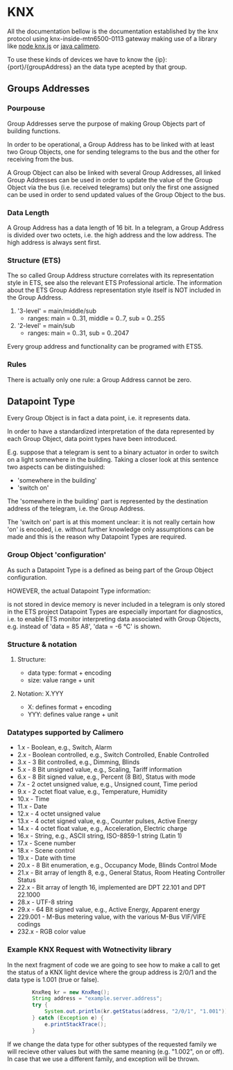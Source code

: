 # KNX

All the documentation bellow is the documentation established by the knx protocol using knx-inside-mtn6500-0113 gateway making use of a library like [node knx.js](https://www.npmjs.com/package/knx) or [java calimero](https://mvnrepository.com/artifact/com.github.calimero/calimero-core/2.4-rc2).

To use these kinds of devices we have to know the {ip}:{port}/{groupAddress} an the data type acepted by that group.

## Groups Addresses

### Pourpouse

Group Addresses serve the purpose of making Group Objects part of building functions.

In order to be operational, a Group Address has to be linked with at least two Group Objects, one for sending telegrams to the bus and the other for receiving from the bus.

A Group Object can also be linked with several Group Addresses, all linked Group Addresses can be used in order to update the value of the Group Object via the bus (i.e. received telegrams) but only the first one assigned can be used in order to send updated values of the Group Object to the bus.

### Data Length

A Group Address has a data length of 16 bit. In a telegram, a Group Address is divided over two octets, i.e. the high address and the low address. The high address is always sent first.

### Structure (ETS)

The so called Group Address structure correlates with its representation style in ETS, see also the relevant ETS Professional article. The information about the ETS Group Address representation style itself is NOT included in the Group Address.

1. '3-level' = main/middle/sub
   * ranges: main = 0..31, middle = 0..7, sub = 0..255
2. '2-level' = main/sub
   * ranges: main = 0..31, sub = 0..2047

Every group address and functionality can be programed with ETS5.

### Rules

There is actually only one rule: a Group Address cannot be zero.

## Datapoint Type

Every Group Object is in fact a data point, i.e. it represents data.

In order to have a standardized interpretation of the data represented by each Group Object, data point types have been introduced.

E.g. suppose that a telegram is sent to a binary actuator in order to switch on a light somewhere in the building. Taking a closer look at this sentence two aspects can be distinguished:

* 'somewhere in the building'
* 'switch on'

The 'somewhere in the building' part is represented by the destination address of the telegram, i.e. the Group Address.

The 'switch on' part is at this moment unclear: it is not really certain how 'on' is encoded, i.e. without further knowledge only assumptions can be made and this is the reason why Datapoint Types are required.

### Group Object 'configuration'

As such a Datapoint Type is a defined as being part of the Group Object configuration.

HOWEVER, the actual Datapoint Type information:

is not stored in device memory
is never included in a telegram
is only stored in the ETS project
Datapoint Types are especially important for diagnostics, i.e. to enable ETS monitor interpreting data associated with Group Objects, e.g. instead of 'data = 85 A8', 'data = -6 °C' is shown.

### Structure & notation

1. Structure:

    * data type: format + encoding
    * size: value range + unit

2. Notation: X.YYY

    * X: defines format + encoding
    * YYY: defines value range + unit

### Datatypes supported by Calimero

* 1.x - Boolean, e.g., Switch, Alarm
* 2.x - Boolean controlled, e.g., Switch Controlled, Enable Controlled
* 3.x - 3 Bit controlled, e.g., Dimming, Blinds
* 5.x - 8 Bit unsigned value, e.g., Scaling, Tariff information
* 6.x - 8 Bit signed value, e.g., Percent (8 Bit), Status with mode
* 7.x - 2 octet unsigned value, e.g., Unsigned count, Time period
* 9.x - 2 octet float value, e.g., Temperature, Humidity
* 10.x - Time
* 11.x - Date
* 12.x - 4 octet unsigned value
* 13.x - 4 octet signed value, e.g., Counter pulses, Active Energy
* 14.x - 4 octet float value, e.g., Acceleration, Electric charge
* 16.x - String, e.g., ASCII string, ISO-8859-1 string (Latin 1)
* 17.x - Scene number
* 18.x - Scene control
* 19.x - Date with time
* 20.x - 8 Bit enumeration, e.g., Occupancy Mode, Blinds Control Mode
* 21.x - Bit array of length 8, e.g., General Status, Room Heating Controller Status
* 22.x - Bit array of length 16, implemented are DPT 22.101 and DPT 22.1000
* 28.x - UTF-8 string
* 29.x - 64 Bit signed value, e.g., Active Energy, Apparent energy
* 229.001 - M-Bus metering value, with the various M-Bus VIF/VIFE codings
* 232.x - RGB color value

### Example KNX Request with Wotnectivity library

In the next fragment of code we are going to see how to make a call to get the status of a KNX light device where the group address is 2/0/1 and the data type is 1.001 (true or false).

```Java
        KnxReq kr = new KnxReq();
        String address = "example.server.address";
        try {
            System.out.println(kr.getStatus(address, "2/0/1", "1.001"));
        } catch (Exception e) {
            e.printStackTrace();
        }
```
If we change the data type for other subtypes of the requested family we will recieve other values but with the same meaning (e.g. "1.002", on or off). In case that we use a different family, and exception will be thrown. 
